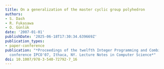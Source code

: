 ```yaml
---
title: On a generalization of the master cyclic group polyhedron
authors:
- S. Dash
- R. Fukasawa
- O. Günlük
date: '2007-01-01'
publishDate: '2025-06-18T17:30:34.639669Z'
publication_types:
- paper-conference
publication: "*Proceedings of the twelfth Integer Programming and Combinatorial Optimization
  conference IPCO'07, Ithaca, NY. Lecture Notes in Computer Science*"
doi: 10.1007/978-3-540-72792-7_16
---
```

